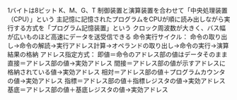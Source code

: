 1バイトは8ビット
K、M、G、T
制御装置と演算装置を合わせて「中央処理装置（CPU）」という
主記憶に記憶されたプログラムをCPUが順に読み出しながら実行する方式を「プログラム記憶装置」という
クロック周波数が大きく、バス幅が広いものほど高速にデータを送受信できる
命令実行サイクル：
命令の取り出し→命令の解読→実行アドレス計算→オペランドの取り出し→命令の実行→演算結果の格納
アドレス指定方式：
即値＝命令のアドレス部の値はデータそのまま
直接＝アドレス部の値→実効アドレス
間接＝アドレス部の値が示すアドレスに格納されている値→実効アドレス
相対＝アドレス部の値＋プログラムカウンタの値→実効アドレス
指標＝アドレス部の値＋指標レジスタの値→実効アドレス
基底＝アドレス部の値＋基底レジスタの値→実効アドレス
